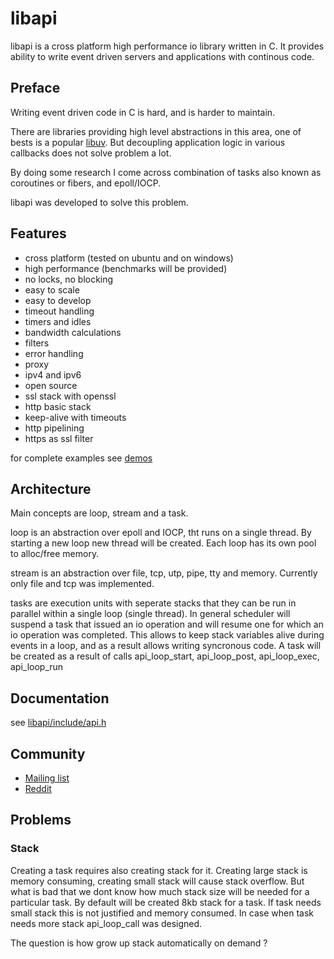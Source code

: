 # libapi

libapi is a cross platform high performance io library written in C. It
provides ability to write event driven servers and applications
with continous code.

## Preface

Writing event driven code in C is hard, and is harder to maintain.

There are libraries providing high level abstractions in this area,
one of bests is a popular [libuv](https://github.com/joyent/libuv).
But decoupling application logic in various callbacks does not
solve problem a lot.

By doing some research I come across combination of tasks also known
as coroutines or fibers, and epoll/IOCP.

libapi was developed to solve this problem.

## Features

 * cross platform (tested on ubuntu and on windows)
 * high performance (benchmarks will be provided)
 * no locks, no blocking
 * easy to scale
 * easy to develop
 * timeout handling
 * timers and idles
 * bandwidth calculations
 * filters
 * error handling
 * proxy
 * ipv4 and ipv6
 * open source
 * ssl stack with openssl
 * http basic stack
 * keep-alive with timeouts
 * http pipelining
 * https as ssl filter

 for complete examples see [demos](https://github.com/xnko/libapi/tree/master/src/demo/src)

## Architecture

Main concepts are loop, stream and a task.

loop is an abstraction over epoll and IOCP, tht runs on a single 
thread. By starting a new loop new thread will be created. Each loop
has its own pool to alloc/free memory.

stream is an abstraction over file, tcp, utp, pipe, tty and memory.
Currently only file and tcp was implemented.

tasks are execution units with seperate stacks that they can be run
in parallel within a single loop (single thread).
In general scheduler will suspend a task that issued an io operation
and will resume one for which an io operation was completed.
This allows to keep stack variables alive during events in a loop,
and as a result allows writing syncronous code.
A task will be created as a result of calls
api_loop_start, api_loop_post, api_loop_exec, api_loop_run

## Documentation

see [libapi/include/api.h](https://github.com/xnko/libapi/blob/master/src/api/include/api.h)

## Community

* [Mailing list](https://groups.google.com/forum/#!forum/libapigroup)
* [Reddit](http://redd.it/1zezf2)

## Problems

### Stack

Creating a task requires also creating stack for it. Creating
large stack is memory consuming, creating small stack will cause
stack overflow. But what is bad that we dont know how much stack
size will be needed for a particular task. By default will be
created 8kb stack for a task. If task needs small stack this is
not justified and memory consumed. 
In case when task needs more stack api_loop_call was designed.

The question is how grow up stack automatically on demand ?

